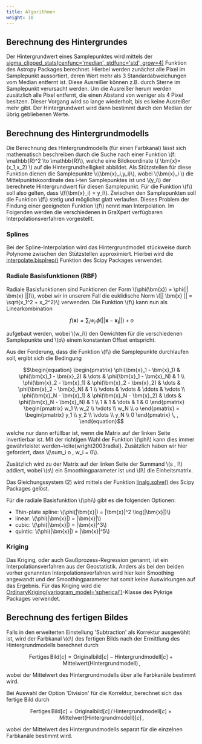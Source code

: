 ```yaml
---
title: Algorithmen
weight: 10
---
```


## Berechnung des Hintergrundes

Der Hintergrundwert eines Samplepunktes wird mittels der [sigma\_clipped\_stats(cenfunc='median', stdfunc='std', grow=4)](https://docs.astropy.org/en/stable/api/astropy.stats.sigma_clipped_stats.html) Funktion des Astropy Packages berechnet.
Hierbei werden zunächst alle Pixel im Samplepunkt aussortiert, deren Wert mehr als 3 Standardabweichungen vom Median entfernt ist.
Diese Ausreißer können z.B. durch Sterne im Samplepunkt verursacht werden.
Um die Ausreißer herum werden zusätzlich alle Pixel entfernt, die einen Abstand von weniger als 4 Pixel besitzen.
Dieser Vorgang wird so lange wiederholt, bis es keine Ausreißer mehr gibt.
Der Hintergrundwert wird dann bestimmt durch den Median der übrig gebliebenen Werte.

## Berechnung des Hintergrundmodells

Die Berechnung des Hintergrundmodells (für einen Farbkanal) lässt sich mathematisch beschreiben durch die Suche nach einer Funktion \\(f: \mathbb{R}^2 \to \mathbb{R}\\), welche eine Bildkoordinate \\( \bm{x}=(x_1,x_2) \\) auf die Hintergrundhelligkeit abbildet.
Als Stützstellen für diese Funktion dienen die Samplepunkte \\((\bm{x}_i,y_i)\\), wobei \\(\bm{x}_i \\) die Mittelpunktskoordinate des i-ten Samplepunktes ist und \\(y_i\\) der berechnete Hintergrundwert für diesen Samplepunkt.
Für die Funktion \\(f\\) soll also gelten, dass \\(f(\bm{x}_i) = y_i\\).
Zwischen den Samplepunkten soll die Funktion \\(f\\) stetig und möglichst glatt verlaufen.
Dieses Problem der Findung einer geeigneten Funktion \\(f\\) nennt man Interpolation.
Im Folgenden werden die verschiedenen in GraXpert verfügbaren Interpolationsverfahren vorgestellt.

### Splines

Bei der Spline-Interpolation wird das Hintergrundmodell stückweise durch Polynome zwischen den Stützstellen approximiert.
Hierbei wird die [interpolate.bisplrep()](https://docs.scipy.org/doc/scipy/reference/generated/scipy.interpolate.bisplrep.html) Funktion des Scipy Packages verwendet.

### Radiale Basisfunktionen (RBF)

Radiale Basisfunktionen sind Funktionen der Form \\(\phi(\bm{x}) = \phi(\|| \bm{x} ||)\\), wobei wir in unserem Fall die euklidische Norm \\(\|| \bm{x} || = \sqrt{x_1^2 + x_2^2}\\) verwenden.
Die Funktion \\(f\\) kann nun als Linearkombination
```math
\begin{equation}
f(\bm{x}) = \sum_i w_i \, \phi(||\bm{x} - \bm{x_i}||) + o
\end{equation}
```
aufgebaut werden, wobei \\(w_i\\) den Gewichten für die verschiedenen Samplepunkte und \\(o\\) einem konstanten Offset entspricht.

Aus der Forderung, dass die Funktion \\(f\\) die Samplepunkte durchlaufen soll, ergibt sich die Bedingung
```math
\begin{equation}
\begin{pmatrix}
\phi(\bm{x}_1 - \bm{x}_1) & \phi(\bm{x}_1 - \bm{x}_2) & \dots & \phi(\bm{x}_1 - \bm{x}_N) & 1 \\
\phi(\bm{x}_2 - \bm{x}_1) & \phi(\bm{x}_2 - \bm{x}_2) & \dots & \phi(\bm{x}_2 - \bm{x}_N) & 1 \\
\vdots & \vdots & \ddots & \vdots \\
\phi(\bm{x}_N - \bm{x}_1) & \phi(\bm{x}_N - \bm{x}_2) & \dots & \phi(\bm{x}_N - \bm{x}_N) & 1 \\
1 & 1 & \dots & 1 & 0
\end{pmatrix}
\begin{pmatrix}
w_1 \\ w_2 \\ \vdots \\ w_N \\ o
\end{pmatrix}
=
\begin{pmatrix}
y_1 \\ y_2 \\ \vdots \\ y_N \\ 0
\end{pmatrix} \, ,
\end{equation}
```
welche nur dann erfüllbar ist, wenn die Matrix auf der linken Seite invertierbar ist.
Mit der richtigen Wahl der Funktion \\(\phi\\) kann dies immer gewährleistet werden~\cite{wright2003radial}.
Zusätzlich haben wir hier gefordert, dass \\(\sum_i o \, w_i = 0\\).

Zusätzlich wird zu der Matrix auf der linken Seite der Summand \\(s \, I\\) addiert, wobei \\(s\\) ein Smoothingparameter ist und \\(I\\) die Einheitsmatrix.

Das Gleichungssystem (2) wird mittels der Funktion [linalg.solve()](https://docs.scipy.org/doc/scipy/reference/generated/scipy.linalg.solve.html) des Scipy Packages gelöst.

Für die radiale Basisfunktion \\(\phi\\) gibt es die folgenden Optionen:
* Thin-plate spline: \\(\phi(|\bm{x}|) = |\bm{x}|^2 \log(|\bm{x}|)\\)
* linear: \\(\phi(|\bm{x}|) = |\bm{x}|\\)
* cubic: \\(\phi(|\bm{x}|) = |\bm{x}|^3\\)
* quintic: \\(\phi(|\bm{x}|) = |\bm{x}|^5\\)

### Kriging

Das Kriging, oder auch Gaußprozess-Regression genannt, ist ein Interpolationsverfahren aus der Geostatistik.
Anders als bei den beiden vorher genannten Interpolationsverfahren wird hier kein Smoothing angewandt und der Smoothingparameter hat somit keine Auswirkungen auf das Ergebnis.
Für das Kriging wird die [OrdinaryKriging(variogram\_model='spherical')](https://geostat-framework.readthedocs.io/projects/pykrige/en/stable/generated/pykrige.ok.OrdinaryKriging.html)-Klasse des Pykrige Packages verwendet.

## Berechnung des fertigen Bildes

Falls in den erweiterten Einstellung 'Subtraction' als Korrektur ausgewählt ist, wird der Farbkanal \\(c\\) des fertigen Bilds nach der Ermittlung des Hintergrundmodells berechnet durch

```math
\begin{equation}
\mathrm{Fertiges  \, Bild}[c] = \mathrm{Originalbild}[c] - \mathrm{Hintergrundmodell}[c] + \mathrm{Mittelwert(Hintergrundmodell)} \, ,
\end{equation}
```

wobei der Mittelwert des Hintergrundmodells über alle Farbkanäle bestimmt wird.

Bei Auswahl der Option 'Division' für die Korrektur, berechnet sich das fertige Bild durch

```math
\begin{equation}
\mathrm{Fertiges \, Bild}[c] = \mathrm{Originalbild}[c] \, / \, \mathrm{Hintergrundmodell}[c] \times \mathrm{Mittelwert(Hintergrundmodell)}[c] \, ,
\end{equation}
```

wobei der Mittelwert des Hintergrundmodells separat für die einzelnen Farbkanäle bestimmt wird.